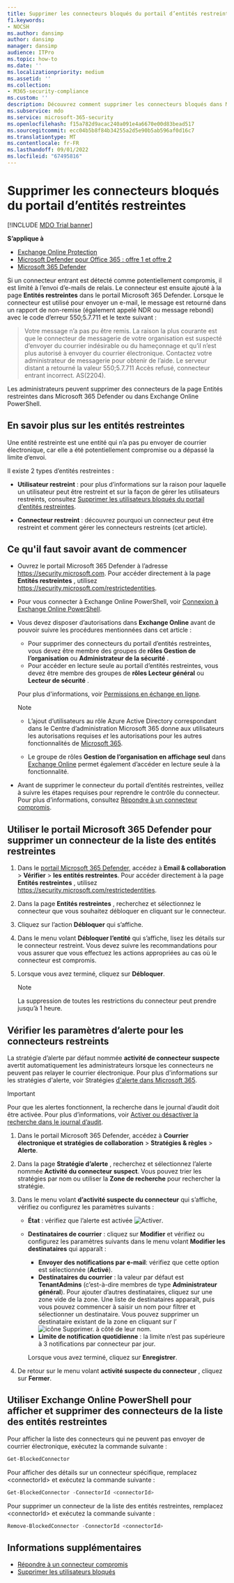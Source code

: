 ```yaml
---
title: Supprimer les connecteurs bloqués du portail d’entités restreintes dans Microsoft 365
f1.keywords:
- NOCSH
ms.author: dansimp
author: dansimp
manager: dansimp
audience: ITPro
ms.topic: how-to
ms.date: ''
ms.localizationpriority: medium
ms.assetid: ''
ms.collection:
- M365-security-compliance
ms.custom: ''
description: Découvrez comment supprimer les connecteurs bloqués dans Microsoft 365 Defender.
ms.subservice: mdo
ms.service: microsoft-365-security
ms.openlocfilehash: f15a782d9acac240a091e4a6670e00d83bead517
ms.sourcegitcommit: ecc04b5b8f84b34255a2d5e90b5ab596af0d16c7
ms.translationtype: MT
ms.contentlocale: fr-FR
ms.lasthandoff: 09/01/2022
ms.locfileid: "67495816"
---
```

# <a name="remove-blocked-connectors-from-the-restricted-entities-portal"></a>Supprimer les connecteurs bloqués du portail d’entités restreintes

[!INCLUDE [MDO Trial banner](../includes/mdo-trial-banner.md)]

**S’applique à**

- [Exchange Online Protection](exchange-online-protection-overview.md)
- [Microsoft Defender pour Office 365 : offre 1 et offre 2](defender-for-office-365.md)
- [Microsoft 365 Defender](../defender/microsoft-365-defender.md)

Si un connecteur entrant est détecté comme potentiellement compromis, il est limité à l’envoi d’e-mails de relais. Le connecteur est ensuite ajouté à la page **Entités restreintes** dans le portail Microsoft 365 Defender. Lorsque le connecteur est utilisé pour envoyer un e-mail, le message est retourné dans un rapport de non-remise (également appelé NDR ou message rebondi) avec le code d’erreur 550;5.7.711 et le texte suivant :

> Votre message n’a pas pu être remis. La raison la plus courante est que le connecteur de messagerie de votre organisation est suspecté d’envoyer du courrier indésirable ou du hameçonnage et qu’il n’est plus autorisé à envoyer du courrier électronique. Contactez votre administrateur de messagerie pour obtenir de l’aide.
> Le serveur distant a retourné la valeur 550;5.7.711 Accès refusé, connecteur entrant incorrect. AS(2204).

Les administrateurs peuvent supprimer des connecteurs de la page Entités restreintes dans Microsoft 365 Defender ou dans Exchange Online PowerShell.

## <a name="learn-more-on-restricted-entities"></a>En savoir plus sur les entités restreintes

Une entité restreinte est une entité qui n’a pas pu envoyer de courrier électronique, car elle a été potentiellement compromise ou a dépassé la limite d’envoi.

Il existe 2 types d’entités restreintes :

- **Utilisateur restreint** : pour plus d’informations sur la raison pour laquelle un utilisateur peut être restreint et sur la façon de gérer les utilisateurs restreints, consultez [Supprimer les utilisateurs bloqués du portail d’entités restreintes](removing-user-from-restricted-users-portal-after-spam.md).

- **Connecteur restreint** : découvrez pourquoi un connecteur peut être restreint et comment gérer les connecteurs restreints (cet article).

## <a name="what-do-you-need-to-know-before-you-begin"></a>Ce qu'il faut savoir avant de commencer

- Ouvrez le portail Microsoft 365 Defender à l’adresse <https://security.microsoft.com>. Pour accéder directement à la page **Entités restreintes** , utilisez <https://security.microsoft.com/restrictedentities>.

- Pour vous connecter à Exchange Online PowerShell, voir [Connexion à Exchange Online PowerShell](/powershell/exchange/connect-to-exchange-online-powershell).

- Vous devez disposer d’autorisations dans **Exchange Online** avant de pouvoir suivre les procédures mentionnées dans cet article :
  - Pour supprimer des connecteurs du portail d’entités restreintes, vous devez être membre des groupes de **rôles Gestion de l’organisation** ou **Administrateur de la sécurité** .
  - Pour accéder en lecture seule au portail d’entités restreintes, vous devez être membre des groupes de **rôles Lecteur général** ou **Lecteur de sécurité** .

  Pour plus d'informations, voir [Permissions en échange en ligne](/exchange/permissions-exo/permissions-exo).

  > [!NOTE]
  >
  > - L’ajout d’utilisateurs au rôle Azure Active Directory correspondant dans le Centre d’administration Microsoft 365 donne aux utilisateurs les autorisations requises _et_ les autorisations pour les autres fonctionnalités de [Microsoft 365](../../admin/add-users/about-admin-roles.md).
  >
  > - Le groupe de rôles **Gestion de l’organisation en affichage seul** dans [Exchange Online](/Exchange/permissions-exo/permissions-exo#role-groups) permet également d’accéder en lecture seule à la fonctionnalité.

- Avant de supprimer le connecteur du portail d’entités restreintes, veillez à suivre les étapes requises pour reprendre le contrôle du connecteur. Pour plus d’informations, consultez [Répondre à un connecteur compromis](respond-compromised-connector.md).

## <a name="use-the-microsoft-365-defender-portal-to-remove-a-connector-from-the-restricted-entities-list"></a>Utiliser le portail Microsoft 365 Defender pour supprimer un connecteur de la liste des entités restreintes

1. Dans le [portail Microsoft 365 Defender](https://security.microsoft.com), accédez à **Email & collaboration** \> **Vérifier** \> **les entités restreintes**. Pour accéder directement à la page **Entités restreintes** , utilisez <https://security.microsoft.com/restrictedentities>.

2. Dans la page **Entités restreintes** , recherchez et sélectionnez le connecteur que vous souhaitez débloquer en cliquant sur le connecteur.

3. Cliquez sur l’action **Débloquer** qui s’affiche.

4. Dans le menu volant **Débloquer l’entité** qui s’affiche, lisez les détails sur le connecteur restreint. Vous devez suivre les recommandations pour vous assurer que vous effectuez les actions appropriées au cas où le connecteur est compromis.

5. Lorsque vous avez terminé, cliquez sur **Débloquer**.

   > [!NOTE]
   > La suppression de toutes les restrictions du connecteur peut prendre jusqu’à 1 heure.

## <a name="verify-the-alert-settings-for-restricted-connectors"></a>Vérifier les paramètres d’alerte pour les connecteurs restreints

La stratégie d’alerte par défaut nommée **activité de connecteur suspecte** avertit automatiquement les administrateurs lorsque les connecteurs ne peuvent pas relayer le courrier électronique. Pour plus d'informations sur les stratégies d'alerte, voir Stratégies [d'alerte dans Microsoft 365](../../compliance/alert-policies.md).

> [!IMPORTANT]
> Pour que les alertes fonctionnent, la recherche dans le journal d’audit doit être activée. Pour plus d’informations, voir [Activer ou désactiver la recherche dans le journal d’audit](../../compliance/turn-audit-log-search-on-or-off.md).

1. Dans le portail Microsoft 365 Defender, accédez à **Courrier électronique et stratégies de collaboration** \> **Stratégies & règles** \> **Alerte**.

2. Dans la page **Stratégie d’alerte** , recherchez et sélectionnez l’alerte nommée **Activité du connecteur suspect**. Vous pouvez trier les stratégies par nom ou utiliser la **Zone de recherche** pour rechercher la stratégie.

3. Dans le menu volant **d’activité suspecte du connecteur** qui s’affiche, vérifiez ou configurez les paramètres suivants :
   - **État** : vérifiez que l’alerte est activée ![Activer](../../media/scc-toggle-on.png).
   - **Destinataires de courrier** : cliquez sur **Modifier** et vérifiez ou configurez les paramètres suivants dans le menu volant **Modifier les destinataires** qui apparaît :
     - **Envoyer des notifications par e-mail**: vérifiez que cette option est sélectionnée (**Activé**).
     - **Destinataires du courrier** : la valeur par défaut est **TenantAdmins** (c’est-à-dire membres de type **Administrateur général**). Pour ajouter d’autres destinataires, cliquez sur une zone vide de la zone. Une liste de destinataires apparaît, puis vous pouvez commencer à saisir un nom pour filtrer et sélectionner un destinataire. Vous pouvez supprimer un destinataire existant de la zone en cliquant sur l’![ icône Supprimer.](../../media/m365-cc-sc-remove-selection-icon.png) à côté de leur nom.
     - **Limite de notification quotidienne** : la limite n’est pas supérieure à 3 notifications par connecteur par jour.

     Lorsque vous avez terminé, cliquez sur **Enregistrer**.

4. De retour sur le menu volant **activité suspecte du connecteur** , cliquez sur **Fermer**.

## <a name="use-exchange-online-powershell-to-view-and-remove-connectors-from-the-restricted-entities-list"></a>Utiliser Exchange Online PowerShell pour afficher et supprimer des connecteurs de la liste des entités restreintes

Pour afficher la liste des connecteurs qui ne peuvent pas envoyer de courrier électronique, exécutez la commande suivante :

```powershell
Get-BlockedConnector
```

Pour afficher des détails sur un connecteur spécifique, remplacez \<connectorId\> et exécutez la commande suivante :

```powershell
Get-BlockedConnector -ConnectorId <connectorId>
```

Pour supprimer un connecteur de la liste des entités restreintes, remplacez \<connectorId\> et exécutez la commande suivante :

```powershell
Remove-BlockedConnector -ConnectorId <connectorId>
```

## <a name="more-information"></a>Informations supplémentaires

- [Répondre à un connecteur compromis](respond-compromised-connector.md)
- [Supprimer les utilisateurs bloqués](removing-user-from-restricted-users-portal-after-spam.md)